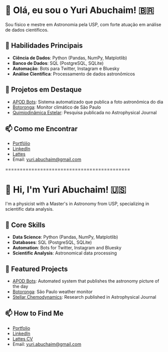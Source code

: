 # 👋 Olá, eu sou o Yuri Abuchaim! 🇧🇷

Sou físico e mestre em Astronomia pela USP, com forte atuação em análise de dados científicos.

## 🚀 Habilidades Principais
- **Ciência de Dados**: Python (Pandas, NumPy, Matplotlib)
- **Banco de Dados**: SQL (PostgreSQL, SQLite)
- **Automação**: Bots para Twitter, Instagram e Bluesky
- **Análise Científica**: Processamento de dados astronômicos

## 🌟 Projetos em Destaque
- [APOD Bots](https://rilufi.github.io/pt/apodinsta): Sistema automatizado que publica a foto astronômica do dia
- [Botoronga](https://rilufi.github.io/pt/clima): Monitor climático de São Paulo
- [Quimiodinâmica Estelar](https://rilufi.github.io/pt/triand): Pesquisa publicada no Astrophysical Journal

## 📫 Como me Encontrar
- [Portfólio](https://rilufi.github.io)
- [LinkedIn](https://linkedin.com/in/yuri-abuchaim-1472bb1a1)
- [Lattes](http://lattes.cnpq.br/6100327519689283)
- Email: yuri.abuchaim@gmail.com

===========================================

# 👋 Hi, I'm Yuri Abuchaim! 🇺🇸

I'm a physicist with a Master's in Astronomy from USP, specializing in scientific data analysis.

## 🚀 Core Skills
- **Data Science**: Python (Pandas, NumPy, Matplotlib)
- **Databases**: SQL (PostgreSQL, SQLite)
- **Automation**: Bots for Twitter, Instagram and Bluesky
- **Scientific Analysis**: Astronomical data processing

## 🌟 Featured Projects
- [APOD Bots](https://rilufi.github.io/en/apodinsta): Automated system that publishes the astronomy picture of the day
- [Botoronga](https://rilufi.github.io/en/clima): São Paulo weather monitor
- [Stellar Chemodynamics](https://rilufi.github.io/en/triand): Research published in Astrophysical Journal

## 📫 How to Find Me
- [Portfolio](https://rilufi.github.io/en/index)
- [LinkedIn](https://linkedin.com/in/yuri-abuchaim-1472bb1a1)
- [Lattes CV](http://lattes.cnpq.br/6100327519689283)
- Email: yuri.abuchaim@gmail.com
